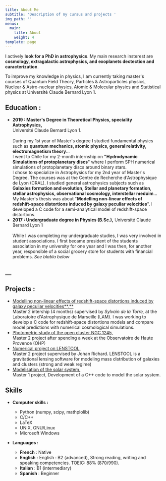 ```yaml
---
title: About Me
subtitle: 'Description of my cursus and projects '
img_path: ''
menus:
  main:
    title: About
    weight: 4
template: page
---
```

I actively **look for a PhD in astrophysics**. My main research insterest are **cosmology, extragalactic astrophysics, and exoplanets dectection and caracterization**. 

To improve my knowledge in physics, I am currently taking master's courses of Quantum Field Theory, Particles & Astroparticles physics, Nuclear & Astro-nuclear physics, Atomic & Molecular physics and Statistical physics at Université Claude Bernard Lyon 1.



## **Education :**

* **2019 : Master's Degree in Theoretical Physics, speciality Astrophysics,** \
   Université Claude Bernard Lyon 1. \
   \
   During my 1st year of Master's degree I studied fundamental physics such as **quantum mechanics, atomic physics, general relativity, electromagnetism theory**... \
   I went to Chile for my 2-month internship on **"Hydrodynamic Simulations of protoplanetary
  discs**" where I perform SPH  numerical simulations of protoplanetary discs around binary stars.\
   I chose to specialize in Astrophysics for my 2nd year of Master's Degree. The courses was at the Centre de Recherche d'Astrophysique de Lyon (CRAL). I studied general astrophysics subjects such as **Galaxies formation and evolution, Stellar and planetary formation, stellar astrophysics, observational cosmology, interstellar meduim**... \
   My Master's thesis was about "**Modelling non-linear effects of redshift-space distortions induced
  by galaxy peculiar velocities**". I developed a C code for a semi-analytical model of redshift-space distortions. 
* **2017 : Undergraduate degree in Physics (B.Sc.),** Université Claude Bernard Lyon 1
  \
  \
  While I was completing my undergraduate studies, I was very involved in student associations. I first became president of the students association in my university for one year and I was then, for another year, responsible of a social grocery store for students with financial problems.  _See blabla below_

## __

## Projects :

* [Modelling non-linear effects of redshift-space distortions induced
  by galaxy peculiar velocities**,**](https://github.com/antoine-rocher/Master-2-internship)
   \
   Master 2 intership (4 months) supervised by _Sylvain de la Torre,_ at the Laboratoire d'Astrophysique de Marseille (LAM).
   I was working to develop a C code for redshift-space distortions models and compare model predictions with numerical cosmological simulations.
* [Photometric study of the open cluster NGC 1245,](https://github.com/antoine-rocher/Master-2-Observatory-project-OHP)\
  Master 2 project after spending a week at the Observatoire de Haute Provence (OHP)
* [Numerical project on LENSTOOL,](https://github.com/antoine-rocher/Master-2-Numerical-project-LENSTOOL)\
  Master 2 project supervised by Johan Richard. LENSTOOL is a gravitational lensing software for modeling mass distribution of galaxies and clusters (strong and weak regime)
* [Modelisation of the solar system,](https://github.com/antoine-rocher/Master-1-project-Solar-system)\
  Master 1 project, Development of a C++ code to model the solar system.

## Skills

* **Computer skills :** 
  * Python (numpy, scipy, mathplolib)
  * C/C++
  * LaTeX
  * UNIX, GNU/Linux
  * Microsoft Windows

* **Languages :**
  * **French** : Native
  * **English** : English : B2 (advanced), Strong reading, writing and speaking competencies. TOEIC: 88% (870/990).
  * **Italian** : B1 (intermediary)
  * **Spanish** : Beginner
